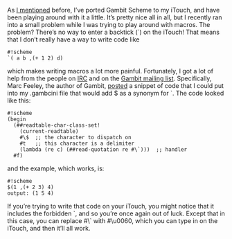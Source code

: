 <!--
.. title: An odd restriction
.. date: 2008-04-09 10:20:43
.. author: Blake Winton
.. tags: itouch, scheme, gambit, macros
-->

As [I mentioned](
http://weblog.latte.ca/blake/tech/iTouch/languages.html ) before, I’ve
ported Gambit Scheme to my iTouch, and have been playing around with
it a little.  It’s pretty nice all in all, but I recently ran into a
small problem while I was trying to play around with macros.  The
problem?  There’s no way to enter a backtick (`) on the iTouch!  That
means that I don’t really have a way to write code like

    #!scheme
    `( a b ,(+ 1 2) d)

which makes writing macros a lot more painful.  Fortunately, I got a
lot of help from the people on [IRC](irc://irc.freenode.net/gambit)
and on the [Gambit mailing list](
https://webmail.iro.umontreal.ca/pipermail/gambit-list/ ).
Specifically, Marc Feeley, the author of Gambit, [posted](
https://webmail.iro.umontreal.ca/pipermail/gambit-list/2008-February/002011.html)
a snippet of code that I could put into my .gambcini file that would
add $ as a synonym for `.  The code looked like this:

    #!scheme
    (begin
      (##readtable-char-class-set!
        (current-readtable)
        #\$  ;; the character to dispatch on
        #t   ;; this character is a delimiter
        (lambda (re c) (##read-quotation re #\`)))  ;; handler
      #f)

and the example, which works, is:

    #!scheme
    $(1 ,(+ 2 3) 4)
    output: (1 5 4)

<p>If you’re trying to write that code on your iTouch, you might notice that it
includes the forbidden `, and so you’re once again out of luck.  Except that
in this case, you can replace #\` with #\u0060, which you can type in on the
iTouch, and then it’ll all work.</p>

